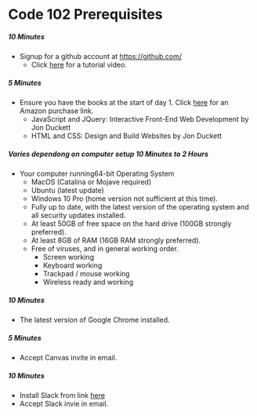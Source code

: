 # Code 102 Prerequisites 

##### 10 Minutes
 - Signup for a github account at https://github.com/
    - Click [here](https://www.youtube.com/watch?v=2NxsjFtGjBA) for a tutorial video.
##### 5 Minutes
 - Ensure you have the books at the start of day 1.  Click [here](https://www.amazon.com/Web-Design-HTML-JavaScript-jQuery/dp/1119038634/ref=mt_hardcover?_encoding=UTF8&me=) for an Amazon purchase link.
    - JavaScript and JQuery: Interactive Front-End Web Development by Jon Duckett
    - HTML and CSS: Design and Build Websites by Jon Duckett
##### Varies dependong on computer setup 10 Minutes to 2 Hours
 - Your computer running64-bit Operating System
    -  MacOS (Catalina or Mojave required)
    - Ubuntu (latest update)
    - Windows 10 Pro (home version not sufficient at this time).
    - Fully up to date, with the latest version of the operating system and all security updates installed.
    - At least 50GB of free space on the hard drive (100GB strongly preferred).
    - At least 8GB of RAM (16GB RAM strongly preferred).
    - Free of viruses, and in general working order.
        - Screen working
        - Keyboard working
        - Trackpad / mouse working
        - Wireless ready and working
##### 10 Minutes
 - The latest version of Google Chrome installed.
##### 5 Minutes
 - Accept Canvas invite in email.
##### 10 Minutes
 - Install Slack from link [here](https://slack.com/downloads)
 - Accept Slack invie in email.
